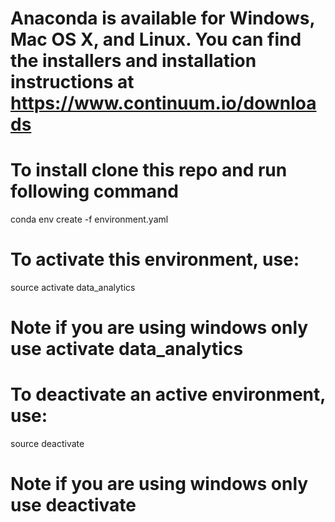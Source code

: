 # Anaconda is available for Windows, Mac OS X, and Linux. You can find the installers and installation instructions at https://www.continuum.io/downloads

# To install clone this repo and run following command
conda env create -f environment.yaml

#
# To activate this environment, use:
source activate data_analytics
  # Note if you are using windows only use activate data_analytics
#
# To deactivate an active environment, use:
source deactivate
  # Note if you are using windows only use deactivate
